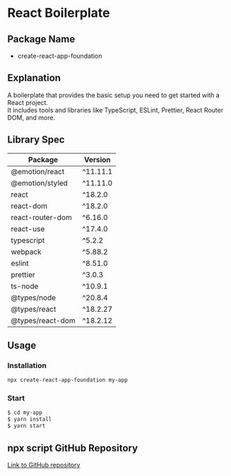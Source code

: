# React Boilerplate

## Package Name

* create-react-app-foundation

## Explanation

A boilerplate that provides the basic setup you need to get started with a React project.   
It includes tools and libraries like TypeScript, ESLint, Prettier, React Router DOM, and more.

## Library Spec

| Package | Version |
|---|---|
| @emotion/react | ^11.11.1 |
| @emotion/styled | ^11.11.0 |
| react | ^18.2.0 |
| react-dom | ^18.2.0 |
| react-router-dom | ^6.16.0 |
| react-use | ^17.4.0 |
| typescript | ^5.2.2 |
| webpack | ^5.88.2 |
| eslint | ^8.51.0 |
| prettier | ^3.0.3 |
| ts-node | ^10.9.1 |
| @types/node | ^20.8.4 |
| @types/react | ^18.2.27 |
| @types/react-dom | ^18.2.12 |

## Usage

### Installation

```bash
npx create-react-app-foundation my-app
```

### Start
```bash
$ cd my-app
$ yarn install
$ yarn start
```

## npx script GitHub Repository
[Link to GitHub repository](https://github.com/STHyeon/create-react-app-foundation)
